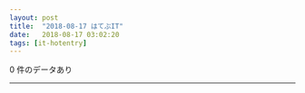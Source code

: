 ```yaml
---
layout: post
title:  "2018-08-17 はてぶIT"
date:   2018-08-17 03:02:20
tags: [it-hotentry]
---
```

0 件のデータあり

<hr>
